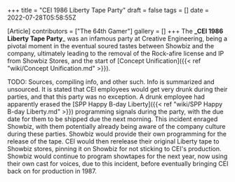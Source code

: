 +++
title = "CEI 1986 Liberty Tape Party"
draft = false
tags = []
date = 2022-07-28T05:58:55Z

[Article]
contributors = ["The 64th Gamer"]
gallery = []
+++
The **_CEI 1986 Liberty Tape Party**_ was an infamous party at Creative Engineering, being a pivotal moment in the eventual soured tastes between Showbiz and the company, ultimately leading to the removal of the Rock-afire license and IP from Showbiz Stores, and the start of [Concept Unification]({{< ref "wiki/Concept Unification.md" >}}).

 TODO: Sources, compiling info, and other such. Info is summarized and unsourced.
It is stated that CEI employees would get very drunk during their parties, and that this party was no exception. A drunk employee had apparently erased the [SPP Happy B-day Liberty]({{< ref "wiki/SPP Happy B-day Liberty.md" >}}) programming signals during the party, with the due date for them to be shipped due the next morning. This incident enraged Showbiz, with them potentially already being aware of the company culture during these parties. Showbiz would provide their own programming for the release of the tape. CEI would then rerelease their original Liberty tape to Showbiz stores, pinning it on Showbiz for not sticking to CEI's production. Showbiz would continue to program showtapes for the next year, now using their own cast for voices, due to this incident, before eventually bringing CEI back on for production in 1987.